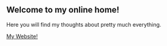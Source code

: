 ## Welcome to my online home!

Here you will find my thoughts about pretty much everything.

[My Website!](https://joaofbjesus.github.io/)
